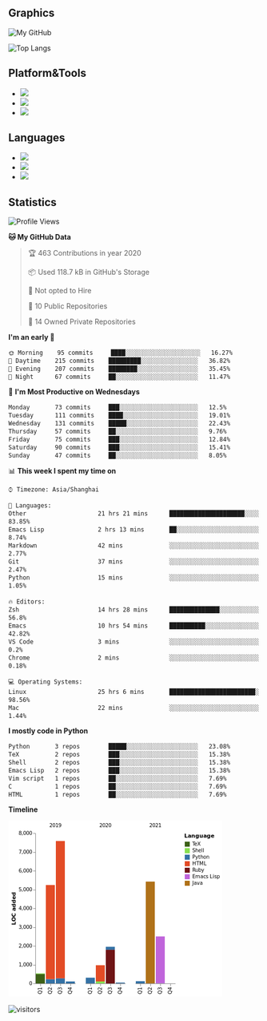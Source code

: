 ## Graphics

![My GitHub](https://github-readme-stats.vercel.app/api?username=SteamedFish&count_private=true&show_icons=true&theme=buefy&include_all_commits=true)

![Top Langs](https://github-readme-stats.vercel.app/api/top-langs/?username=SteamedFish&theme=buefy&hide=ruby&count_private=true&show_icons=true&layout=compact)

## Platform&Tools

* [![](https://img.shields.io/badge/ArchLinux--purple?style=flat-square&logo=ArchLinux)](https://www.archlinux.org/)
* [![](https://img.shields.io/badge/Gentoo-testing-purple?style=flat-square&logo=Gentoo)](https://www.gentoo.org/)
* [![](https://img.shields.io/badge/Doom%20Emacs-28-blue?style=flat-square&logo=Gnu%20emacs&logoColor=white)](https://www.gnu.org/software/emacs/)

## Languages

* [![](https://img.shields.io/badge/-Python-3776AB?style=flat-square&logo=python&logoColor=white)](https://www.python.org/)
* [![](https://img.shields.io/badge/-Bash-00ADD8?style=flat-square&logo=Gnu-bash&logoColor=white)](https://www.gnu.org/software/bash/)
* [![](https://img.shields.io/badge/-Go-00ADD8?style=flat-square&logo=go&logoColor=white)](https://golang.org/)

## Statistics

<!--START_SECTION:waka-->
![Profile Views](http://img.shields.io/badge/Profile%20Views-89-blue)

**🐱 My GitHub Data** 

> 🏆 463 Contributions in year 2020
 > 
> 📦 Used 118.7 kB in GitHub's Storage 
 > 
> 🚫 Not opted to Hire
 > 
> 📜 10 Public Repositories 
 > 
> 🔑 14 Owned Private Repositories 

**I'm an early 🐤** 

```text
🌞 Morning    95 commits     ████░░░░░░░░░░░░░░░░░░░░░   16.27% 
🌆 Daytime    215 commits    █████████░░░░░░░░░░░░░░░░   36.82% 
🌃 Evening    207 commits    ████████░░░░░░░░░░░░░░░░░   35.45% 
🌙 Night      67 commits     ██░░░░░░░░░░░░░░░░░░░░░░░   11.47%

```
📅 **I'm Most Productive on Wednesdays** 

```text
Monday       73 commits     ███░░░░░░░░░░░░░░░░░░░░░░   12.5% 
Tuesday      111 commits    ████░░░░░░░░░░░░░░░░░░░░░   19.01% 
Wednesday    131 commits    █████░░░░░░░░░░░░░░░░░░░░   22.43% 
Thursday     57 commits     ██░░░░░░░░░░░░░░░░░░░░░░░   9.76% 
Friday       75 commits     ███░░░░░░░░░░░░░░░░░░░░░░   12.84% 
Saturday     90 commits     ███░░░░░░░░░░░░░░░░░░░░░░   15.41% 
Sunday       47 commits     ██░░░░░░░░░░░░░░░░░░░░░░░   8.05%

```


📊 **This week I spent my time on** 

```text
⌚︎ Timezone: Asia/Shanghai

💬 Languages: 
Other                    21 hrs 21 mins      █████████████████████░░░░   83.85% 
Emacs Lisp               2 hrs 13 mins       ██░░░░░░░░░░░░░░░░░░░░░░░   8.74% 
Markdown                 42 mins             ░░░░░░░░░░░░░░░░░░░░░░░░░   2.77% 
Git                      37 mins             ░░░░░░░░░░░░░░░░░░░░░░░░░   2.47% 
Python                   15 mins             ░░░░░░░░░░░░░░░░░░░░░░░░░   1.05%

🔥 Editors: 
Zsh                      14 hrs 28 mins      ██████████████░░░░░░░░░░░   56.8% 
Emacs                    10 hrs 54 mins      ██████████░░░░░░░░░░░░░░░   42.82% 
VS Code                  3 mins              ░░░░░░░░░░░░░░░░░░░░░░░░░   0.2% 
Chrome                   2 mins              ░░░░░░░░░░░░░░░░░░░░░░░░░   0.18%

💻 Operating Systems: 
Linux                    25 hrs 6 mins       ████████████████████████░   98.56% 
Mac                      22 mins             ░░░░░░░░░░░░░░░░░░░░░░░░░   1.44%

```

**I mostly code in Python** 

```text
Python       3 repos        █████░░░░░░░░░░░░░░░░░░░░   23.08% 
TeX          2 repos        ███░░░░░░░░░░░░░░░░░░░░░░   15.38% 
Shell        2 repos        ███░░░░░░░░░░░░░░░░░░░░░░   15.38% 
Emacs Lisp   2 repos        ███░░░░░░░░░░░░░░░░░░░░░░   15.38% 
Vim script   1 repos        ██░░░░░░░░░░░░░░░░░░░░░░░   7.69% 
C            1 repos        ██░░░░░░░░░░░░░░░░░░░░░░░   7.69% 
HTML         1 repos        ██░░░░░░░░░░░░░░░░░░░░░░░   7.69%

```


**Timeline**

![Chart not found](https://github.com/SteamedFish/SteamedFish/blob/master/charts/bar_graph.png) 


<!--END_SECTION:waka-->

![visitors](https://visitor-badge.laobi.icu/badge?page_id=SteamedFish.SteamedFish)
